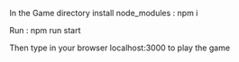 In the Game directory install node_modules :  npm i

Run :  npm run start

Then type in your browser localhost:3000 to play the game
